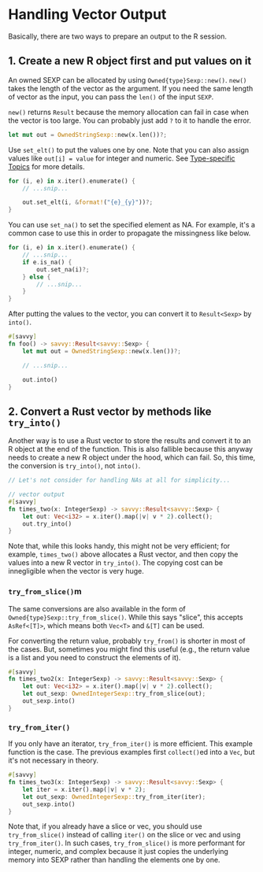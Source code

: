 # Handling Vector Output

Basically, there are two ways to prepare an output to the R session.

## 1. Create a new R object first and put values on it

An owned SEXP can be allocated by using `Owned{type}Sexp::new()`. `new()` takes
the length of the vector as the argument. If you need the same length of vector
as the input, you can pass the `len()` of the input `SEXP`.

`new()` returns `Result` because the memory allocation can fail in case when the
vector is too large. You can probably just add `?` to it to handle the error.

```rust
let mut out = OwnedStringSexp::new(x.len())?;
```

Use `set_elt()` to put the values one by one. Note that you can also assign
values like `out[i] = value` for integer and numeric. See [Type-specific
Topics](./07_type_specific.md) for more details.

```rust
for (i, e) in x.iter().enumerate() {
    // ...snip...

    out.set_elt(i, &format!("{e}_{y}"))?;
}
```

You can use `set_na()` to set the specified element as NA. For example, it's a
common case to use this in order to propagate the missingness like below.

```rust
for (i, e) in x.iter().enumerate() {
    // ...snip...
    if e.is_na() {
        out.set_na(i)?;
    } else {
        // ...snip...
    }
}
```

After putting the values to the vector, you can convert it to `Result<Sexp>` by
`into()`.

```rust
#[savvy]
fn foo() -> savvy::Result<savvy::Sexp> {
    let mut out = OwnedStringSexp::new(x.len())?;

    // ...snip...

    out.into()
}
```

## 2. Convert a Rust vector by methods like `try_into()`

Another way is to use a Rust vector to store the results and convert it to an R
object at the end of the function. This is also fallible because this anyway
needs to create a new R object under the hood, which can fail. So, this time,
the conversion is `try_into()`, not `into()`.

```rust
// Let's not consider for handling NAs at all for simplicity...

// vector output
#[savvy]
fn times_two(x: IntegerSexp) -> savvy::Result<savvy::Sexp> {
    let out: Vec<i32> = x.iter().map(|v| v * 2).collect();
    out.try_into()
}
```

Note that, while this looks handy, this might not be very efficient; for example,
`times_two()` above allocates a Rust vector, and then copy the values into a new
R vector in `try_into()`. The copying cost can be innegligible when the vector
is very huge.


### `try_from_slice()`m

The same conversions are also available in the form of
`Owned{type}Sexp::try_from_slice()`. While this says "slice", this accepts
`AsRef<[T]>`, which means both `Vec<T>` and `&[T]` can be used.

For converting the return value, probably `try_from()` is shorter in most of the
cases. But, sometimes you might find this useful (e.g., the return value is a
list and you need to construct the elements of it).

```rust
#[savvy]
fn times_two2(x: IntegerSexp) -> savvy::Result<savvy::Sexp> {
    let out: Vec<i32> = x.iter().map(|v| v * 2).collect();
    let out_sexp: OwnedIntegerSexp::try_from_slice(out);
    out_sexp.into()
}
```

### `try_from_iter()`

If you only have an iterator, `try_from_iter()` is more efficient. This example
function is the case. The previous examples first `collect()`ed into a `Vec`,
but it's not necessary in theory.

```rust
#[savvy]
fn times_two3(x: IntegerSexp) -> savvy::Result<savvy::Sexp> {
    let iter = x.iter().map(|v| v * 2);
    let out_sexp: OwnedIntegerSexp::try_from_iter(iter);
    out_sexp.into()
}
```

Note that, if you already have a slice or vec, you should use `try_from_slice()`
instead of calling `iter()` on the slice or vec and using `try_from_iter()`. In
such cases, `try_from_slice()` is more performant for integer, numeric, and
complex because it just copies the underlying memory into SEXP rather than
handling the elements one by one.
